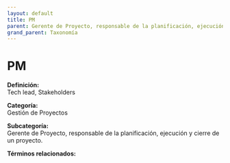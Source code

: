 ```yaml
---
layout: default
title: PM
parent: Gerente de Proyecto, responsable de la planificación, ejecución y cierre de un proyecto.
grand_parent: Taxonomía
---
```


# PM

**Definición:**  
Tech lead, Stakeholders

**Categoría:**  
Gestión de Proyectos

**Subcategoría:**  
Gerente de Proyecto, responsable de la planificación, ejecución y cierre de un proyecto.

**Términos relacionados:**  

